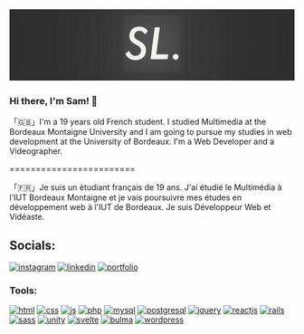 <img src="banner.jpg" alt="Samuel Labagnere's logo." />

### Hi there, I'm Sam! 👋

「🇬🇧」I'm a 19 years old French student. I studied Multimedia at the Bordeaux Montaigne University and I am going to pursue my studies in web development at the University of Bordeaux.
I'm a Web Developer and a Videographer.

========================

「🇫🇷」Je suis un étudiant français de 19 ans. J'ai étudié le Multimédia à l'IUT Bordeaux Montaigne et je vais poursuivre mes études en développement web à l'IUT de Bordeaux.
Je suis Développeur Web et Vidéaste.

## Socials:
<p align="left">
  <a href="https://instagram.com/samuel.labagnere"><img src="https://www.logo.wine/a/logo/Instagram/Instagram-Logo.wine.svg" alt="instagram" width="40" height="40" /></a>
  <a href="https://linkedin.com/in/samuel-labagnere"><img src="https://www.vectorlogo.zone/logos/linkedin/linkedin-tile.svg" alt="linkedin" width="40" height="40" /></a>
  <a href="https://samuel-labagnere.netlify.app"><img src="https://www.svgrepo.com/show/26491/internet.svg" alt="portfolio" width="40" height="40" /></a>
</p>

### Tools:
<p align="left">
  <a href="https://www.w3schools.com/html/"><img src="https://upload.wikimedia.org/wikipedia/commons/6/61/HTML5_logo_and_wordmark.svg" alt="html" width="40" height="40" /></a>
  <a href="https://www.w3schools.com/css/"><img src="https://upload.wikimedia.org/wikipedia/commons/d/d5/CSS3_logo_and_wordmark.svg" alt="css" width="40" height="40" /></a>
  <a href="https://www.w3schools.com/js/"><img src="https://upload.wikimedia.org/wikipedia/commons/9/99/Unofficial_JavaScript_logo_2.svg" alt="js" width="40" height="40" /></a>
  <a href="https://www.w3schools.com/php/"><img src="https://upload.wikimedia.org/wikipedia/commons/2/27/PHP-logo.svg" alt="php" width="40" height="40" /></a>
  <a href="https://www.mysql.com/"><img src="https://upload.wikimedia.org/wikipedia/fr/6/62/MySQL.svg" alt="mysql" width="40" height="40" /></a>
  <a href="https://www.postgresql.org/"><img src="https://upload.wikimedia.org/wikipedia/commons/2/29/Postgresql_elephant.svg" alt="postgresql" width="40" height="40" /></a>
  <a href="https://jquery.com/"><img src="https://www.vectorlogo.zone/logos/jquery/jquery-icon.svg" alt="jquery" width="40" height="40" /></a>
  <a href="https://reactjs.org/"><img src="https://upload.wikimedia.org/wikipedia/commons/a/a7/React-icon.svg" alt="reactjs" width="40" height="40" /></a>
  <a href="https://rubyonrails.org/"><img src="https://upload.wikimedia.org/wikipedia/commons/6/62/Ruby_On_Rails_Logo.svg" alt="rails" width="40" height="40" /></a>
  <a href="https://sass-lang.com/"><img src="https://upload.wikimedia.org/wikipedia/commons/9/96/Sass_Logo_Color.svg" alt="sass" width="40" height="40" /></a>
  <a href="https://unity.com/"><img src="https://cdn.freebiesupply.com/logos/large/2x/unity-69-logo-png-transparent.png" alt="unity" width="40" height="40" /></a>
  <a href="https://svelte.dev/"><img src="https://upload.wikimedia.org/wikipedia/commons/1/1b/Svelte_Logo.svg" alt="svelte" width="40" height="40" /></a>
  <a href="https://bulma.io/"><img src="https://seeklogo.com/images/B/bulma-logo-45B5145BF4-seeklogo.com.png" alt="bulma" width="40" height="40" /></a>
  <a href="https://wordpress.org/"><img src="https://upload.wikimedia.org/wikipedia/commons/thumb/0/09/Wordpress-Logo.svg/512px-Wordpress-Logo.svg.png?20210511042647" alt="wordpress" width="40" height="40" /></a>
</p>
